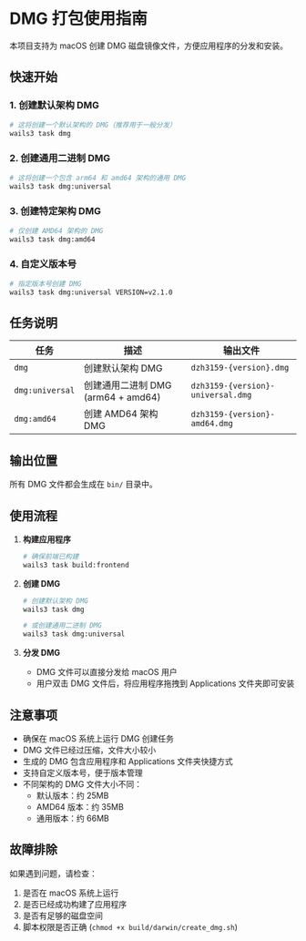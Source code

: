 # DMG 打包使用指南

本项目支持为 macOS 创建 DMG 磁盘镜像文件，方便应用程序的分发和安装。

## 快速开始

### 1. 创建默认架构 DMG
```bash
# 这将创建一个默认架构的 DMG（推荐用于一般分发）
wails3 task dmg
```

### 2. 创建通用二进制 DMG
```bash
# 这将创建一个包含 arm64 和 amd64 架构的通用 DMG
wails3 task dmg:universal
```

### 3. 创建特定架构 DMG
```bash
# 仅创建 AMD64 架构的 DMG
wails3 task dmg:amd64
```

### 4. 自定义版本号
```bash
# 指定版本号创建 DMG
wails3 task dmg:universal VERSION=v2.1.0
```

## 任务说明

| 任务 | 描述 | 输出文件 |
|------|------|----------|
| `dmg` | 创建默认架构 DMG | `dzh3159-{version}.dmg` |
| `dmg:universal` | 创建通用二进制 DMG (arm64 + amd64) | `dzh3159-{version}-universal.dmg` |
| `dmg:amd64` | 创建 AMD64 架构 DMG | `dzh3159-{version}-amd64.dmg` |

## 输出位置

所有 DMG 文件都会生成在 `bin/` 目录中。

## 使用流程

1. **构建应用程序**
   ```bash
   # 确保前端已构建
   wails3 task build:frontend
   ```

2. **创建 DMG**
   ```bash
   # 创建默认架构 DMG
   wails3 task dmg
   
   # 或创建通用二进制 DMG
   wails3 task dmg:universal
   ```

3. **分发 DMG**
   - DMG 文件可以直接分发给 macOS 用户
   - 用户双击 DMG 文件后，将应用程序拖拽到 Applications 文件夹即可安装

## 注意事项

- 确保在 macOS 系统上运行 DMG 创建任务
- DMG 文件已经过压缩，文件大小较小
- 生成的 DMG 包含应用程序和 Applications 文件夹快捷方式
- 支持自定义版本号，便于版本管理
- 不同架构的 DMG 文件大小不同：
  - 默认版本：约 25MB
  - AMD64 版本：约 35MB  
  - 通用版本：约 66MB

## 故障排除

如果遇到问题，请检查：
1. 是否在 macOS 系统上运行
2. 是否已经成功构建了应用程序
3. 是否有足够的磁盘空间
4. 脚本权限是否正确 (`chmod +x build/darwin/create_dmg.sh`) 